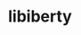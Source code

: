 ---
title: "libiberty"
layout: cache
categories: [package, v0.18.1]
meta: {"versions": ["2.37"], "compilers": ["gcc@=7.5.0"], "oss": ["ubuntu18.04"], "platforms": ["linux"], "targets": ["x86_64"], "stacks": ["e4s", "root", "tutorial"], "num_specs": 1, "num_specs_by_stack": {"root": 1, "tutorial": 1, "e4s": 1}}
spec_details: [{"hash": "tsc2h7fsb3tpkjdqwwsvicdngi35rnvv", "compiler": "gcc@=7.5.0", "versions": ["2.37"], "os": "ubuntu18.04", "platform": "linux", "target": "x86_64", "variants": ["+pic"], "stacks": ["root", "tutorial", "e4s"], "size": "-", "tarball": "https://binaries.spack.io/v0.18.1/build_cache/linux-ubuntu18.04-x86_64/gcc-7.5.0/libiberty-2.37/linux-ubuntu18.04-x86_64-gcc-7.5.0-libiberty-2.37-tsc2h7fsb3tpkjdqwwsvicdngi35rnvv.spack"}]
---